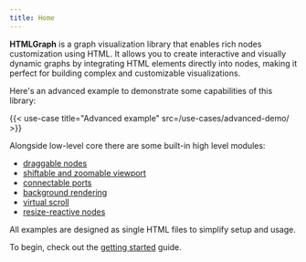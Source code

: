 ```yaml
---
title: Home
---
```


**HTMLGraph** is a graph visualization library that enables rich nodes customization using HTML.
It allows you to create interactive and visually dynamic graphs by integrating HTML
elements directly into nodes, making it perfect for building complex and customizable visualizations.

Here's an advanced example to demonstrate some capabilities of this library:

{{< use-case title="Advanced example" src=/use-cases/advanced-demo/ >}}

Alongside low-level core there are some built-in high level modules:
- [draggable nodes](/draggable-nodes)
- [shiftable and zoomable viewport](/transformable-viewport)
- [connectable ports](/connectable-ports)
- [background rendering](/background)
- [virtual scroll](/virtual-scroll)
- [resize-reactive nodes](/resize-reactive-nodes)

All examples are designed as single HTML files to simplify setup and usage.

To begin, check out the [getting started](/getting-started) guide.
